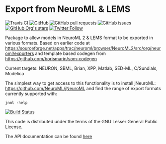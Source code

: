 Export from NeuroML & LEMS
==========================

[![Travis CI](https://travis-ci.com/NeuroML/org.neuroml.model.export.svg?branch=master)](https://travis-ci.com/NeuroML/org.neuroml.model.export)
[![GitHub](https://img.shields.io/github/license/NeuroML/org.neuroml.model.export)](https://github.com/NeuroML/org.neuroml.model.export/blob/master/LICENSE.lesser)
[![GitHub pull requests](https://img.shields.io/github/issues-pr/NeuroML/org.neuroml.model.export)](https://github.com/NeuroML/org.neuroml.model.export/pulls)
[![GitHub issues](https://img.shields.io/github/issues/NeuroML/org.neuroml.model.export)](https://github.com/NeuroML/org.neuroml.model.export/issues)
[![GitHub Org's stars](https://img.shields.io/github/stars/NeuroML?style=social)](https://github.com/NeuroML)
[![Twitter Follow](https://img.shields.io/twitter/follow/NeuroML?style=social)](https://twitter.com/NeuroML)

Package to allow models in NeuroML 2 & LEMS format to be exported in various formats.
Based on earlier code at https://sourceforge.net/apps/trac/neuroml/browser/NeuroML2/src/org/neuroml/exporters 
and template based codegen from https://github.com/borismarin/som-codegen

Current targets: NEURON, SBML, Brian, XPP, Matlab, SED-ML, C/Sundials, Modelica

The simplest way to get access to this functionality is to install jNeuroML: https://github.com/NeuroML/jNeuroML
and find the range of export formats currently supported with:

    jnml -help
        
[![Build Status](https://travis-ci.com/NeuroML/org.neuroml.export.png)](https://travis-ci.com/NeuroML/org.neuroml.export)

This code is distributed under the terms of the GNU Lesser General Public License.

The API documentation can be found [here](http://neuroml.github.io/org.neuroml.export/)
